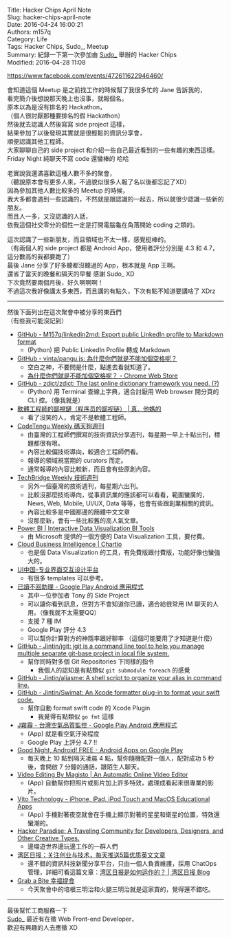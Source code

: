Title: Hacker Chips April Note  
Slug: hacker-chips-april-note  
Date: 2016-04-24 16:00:21  
Authors: m157q  
Category: Life  
Tags: Hacker Chips, Sudo_, Meetup  
Summary: 紀錄一下第一次參加由 [Sudo\_](https://sudo.com.tw/) 舉辦的 Hacker Chips  
Modified: 2016-04-28 11:08  
  
  
<https://www.facebook.com/events/472611622946460/>  
  
會知道這個 Meetup 是之前找工作的時候幫了我很多忙的 Jane 告訴我的，  
看完簡介後想說那天晚上也沒事，就報個名。  
原本以為是沒有排名的 Hackathon，  
（個人很討厭那種要排名的假 Hackathon）  
然後就去認識人然後寫寫 side project 這樣，  
結果參加了以後發現其實就是很輕鬆的資訊分享會，  
順便認識其他工程師。  
大家聊聊自己的 side project 和介紹一些自己最近看到的一些有趣的東西這樣。  
Friday Night 純聊天不寫 code 還蠻棒的 哈哈  
  
老實說我還滿喜歡這種人數不多的聚會，  
（聽說原本會有更多人來，不過貌似很多人報了名以後都忘記了XD）  
因為參加其他人數比較多的 Meetup 的時候，  
我大多都會遇到一些認識的，不然就是跟認識的一起去，所以就很少認識一些新的朋友。  
而且人一多，又沒認識的人話，  
依我這個社交零分的個性一定是打開電腦龜在角落開始 coding 之類的。  
  
這次認識了一些新朋友，而且領域也不太一樣，感覺挺棒的。  
（有兩個人的 side project 都是 Android App，使用者評分分別是 4.3 和 4.7，這分數高的我都要跪了）  
最後 Jane 分享了好多聽都沒聽過的 App，根本就是 App 王啊。  
還省了當天的晚餐和隔天的早餐 感謝 Sudo\_ XD  
下次竟然要兩個月後，好久啊啊啊！  
不過這次我好像講太多東西，而且講的有點久，下次有點不知道要講啥了 XDrz  
  
---  
  
然後下面列出在這次聚會中被分享的東西們  
（有些我可能沒記到）  
  
+ [GitHub - M157q/linkedin2md: Export public LinkedIn profile to Markdown format](https://github.com/M157q/linkedin2md)  
    + (Python) 把 Public LinkedIn Profile 轉成 Markdown  
+ [GitHub - vinta/pangu.js: 為什麼你們就是不能加個空格呢？](https://github.com/vinta/pangu.js)  
    + 空白之神，不要問是什麼，點進去看就知道了。  
    + [為什麼你們就是不能加個空格呢？ - Chrome Web Store](https://chrome.google.com/webstore/detail/%E7%82%BA%E4%BB%80%E9%BA%BC%E4%BD%A0%E5%80%91%E5%B0%B1%E6%98%AF%E4%B8%8D%E8%83%BD%E5%8A%A0%E5%80%8B%E7%A9%BA%E6%A0%BC%E5%91%A2%EF%BC%9F/paphcfdffjnbcgkokihcdjliihicmbpd)  
+ [GitHub - zdict/zdict: The last online dictionary framework you need. (?)](https://github.com/zdict/zdict)  
    + (Python) 用 Terminal 查線上字典，適合討厭用 Web browser 開分頁的 CLI 控。（像我就是）  
+ [軟體工程師的鄙視鏈（程序员的鄙视链） | 真．他媽的](https://vinta.ws/blog/695)  
    + 看了沒笑的人，肯定不是軟體工程師。  
+ [CodeTengu Weekly 碼天狗週刊](http://weekly.codetengu.com/)  
    + 由臺灣的工程師們撰寫的技術資訊分享週刊，每星期一早上十點出刊，標題都很有哏。  
    + 內容比較偏技術導向，較適合工程師們看。  
    + 報導的領域視當期的 curators 而定。  
    + 通常報導的內容比較新，而且會有些原創內容。  
+ [TechBridge Weekly 技術週刊](http://weekly.techbridge.cc/)  
    + 另外一個臺灣的技術週刊，每星期六出刊。  
    + 比較沒那麼技術導向，從事資訊業的應該都可以看看，範圍蠻廣的，News, Web, Mobile, UI/UX, Data 等等，也會有些跟創業相關的資訊。  
    + 內容比較多是中國那邊的簡體中文文章  
    + 沒那麼新，會有一些比較舊的高人氣文章。  
+ [Power BI | Interactive Data Visualization BI Tools](https://powerbi.microsoft.com/en-us/)  
    + 由 Microsoft 提供的一個方便的 Data Visualization 工具，要付費。  
+ [Cloud Business Intelligence | Chartio](https://chartio.com/)  
    + 也是個 Data Visualization 的工具，有免費版跟付費版，功能好像也蠻強大的。  
+ [UI中国-专业界面交互设计平台](http://www.ui.cn/)  
    + 有很多 templates 可以參考。  
+ [已讀不回助理 - Google Play Android 應用程式](https://play.google.com/store/apps/details?id=com.holiestep.msgpeepingtom&hl=zh_TW)  
    + 其中一位參加者 Tony 的 Side Project  
    + 可以讓你看到訊息，但對方不會知道你已讀，適合給很常用 IM 聊天的人用。（像我就不太需要QQ）  
    + 支援 7 種 IM  
    + Google Play 評分 4.3  
    + 可以幫你計算對方的神隱率跟好聊率 （這個可能要用了才知道是什麼）  
+ [GitHub - Jintin/jgit: jgit is a command line tool to help you manage multiple separate git-base project in local file system.](https://github.com/jintin/jgit)  
    + 幫你同時對多個 Git Repositories 下同樣的指令  
        + 我個人的認知是有點類似 `git submodule foreach` 的感覺  
+ [GitHub - Jintin/aliasme: A shell script to organize your alias in command line.](https://github.com/Jintin/aliasme)  
+ [GitHub - Jintin/Swimat: An Xcode formatter plug-in to format your swift code.](https://github.com/Jintin/Swimat)  
    + 幫你自動 format swift code 的 Xcode Plugin  
        + 我覺得有點類似 `go fmt` 這樣  
+ [J霧霾 - 台灣空氣品質監控 - Google Play Android 應用程式](https://play.google.com/store/apps/details?id=com.jintin.pm25.tw&hl=zh_TW)  
    + (App) 就是看空氣汙染程度  
    + Google Play 上評分 4.7 !!  
+ [Good Night, Android! FREE - Android Apps on Google Play](https://play.google.com/store/apps/details?id=com.jb.good.night.android.free&hl=en)  
    + 每天晚上 10 點到隔天凌晨 4 點，幫你隨機配對一個人，配對成功 5 秒後，會開啟 7 分鐘的通話，跟陌生人聊天。  
+ [Video Editing By Magisto | An Automatic Online Video Editor](https://www.magisto.com/)  
    + (App) 自動幫你把照片或影片加上許多特效，處理成看起來很專業的影片。  
+ [Vito Technology - iPhone, iPad, iPod Touch and MacOS Educational Apps](http://vitotechnology.com/star-walk.html)  
    + (App) 手機對著夜空就會在手機上顯示對著的星星和衛星的位置，特效還蠻潮的。  
+ [Hacker Paradise: A Traveling Community for Developers, Designers, and Other Creative Types.](http://www.hackerparadise.org/)  
    + 邊環遊世界邊玩邊工作的一群人們  
+ [湾区日报：关注创业与技术，每天推送5篇优质英文文章](https://wanqu.co/)  
    + 還不錯的資訊科技新聞分享平台，只由一個人負責維護，採用 ChatOps 管理，詳細可看這篇文章：[湾区日报是如何运作的？ | 湾区日报 Blog](https://wanqu.co/blog/2015-05-24-behind-the-scenes.html?s=home)  
+ [Grab a Bite 幸福提食](https://www.facebook.com/2014Grab.a.Bite/)  
    + 今天聚會中的培根三明治和火腿三明治就是這家買的，覺得還不錯吃。  
  
---  
  
最後幫忙工商服務一下  
[Sudo\_](https://sudo.com.tw/) 最近有在徵 Web Front-end Developer，  
歡迎有興趣的人去應徵 XD  
